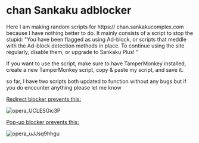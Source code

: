 # chan Sankaku adblocker

Here I am making random scripts for https:// chan.sankakucomplex.com because I have nothing better to do. It mainly consists of a script to stop the stupid:
"You have been flagged as using Ad-block, or scripts that meddle with the Ad-block detection methods in place. To continue using the site regularly, disable them, or upgrade to Sankaku Plus! "

If you want to use the script, make sure to have TamperMonkey installed, create a new TamperMonkey script,  copy & paste my script, and save it.

so far, I have two scripts both updated to function without any bugs but if you do encounter anything please let me know

[Redirect blocker prevents this:](sankaku_Redirect_blocker.js)

![opera_UCLESGic3P](https://github.com/Poofless321/chan-Sankaku-adblock/assets/29880230/7c96126a-5807-473c-85ac-48555cc09dee)


[Pop-up blocker prevents this:](Sankaku-pop-up-blocker.js)

![opera_uJJsq9hhgu](https://github.com/Poofless321/chan-Sankaku-adblock/assets/29880230/0b94f2cb-ab83-44da-a786-c859d3c80c19)
